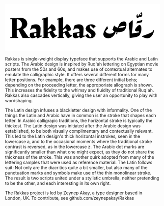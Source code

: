 ![Rakkas](/public/Rakkas.png)

Rakkas is single-weight display typeface that supports the Arabic and Latin scripts. The Arabic design is inspired by Ruq'ah lettering on Egyptian movie posters from the 50s and 60s, and makes use of
contextual alternates to emulate the calligraphic style. It offers several different forms for many letter positions. For example, there are three different initial behs; depending on the proceeding letter, the approporiate allograph is shown. This increases the fidelity to the whimsy and fluidity of traditional Ruq'ah. Rakkas also cascades vertically, giving the user an opportunity to play with wordshaping.

The Latin design infuses a blackletter design with informality. One of the things the Latin and Arabic have in common is the stroke that
shapes each letter. In Arabic calligrapic traditions, the horizontal
stroke is typically the thickest. The Latin design was initiated after the Arabic design was established, to be both visually complimentary and contextually relevant. This led to the Latin design's thick horizontal instrokes, seen in the lowercase a, and to the occasional moments where the traditional stroke contrast is reversed, as in the lowercase z. The Arabic dot marks are significantly smaller than what one might expect, as they do not share the thickness of the stroke. This was another quirk adopted from many of the lettering samples that
were used as reference material. The Latin follows suit: Not only are
the diacritics quite a bit smaller, but also many of the punctuation
marks and symbols make use of the thin monolinear stroke. The result is two scripts united under a stylistic umbrella, neither pretending to be the other, and each interesting in its own right.

The Rakkas project is led by Zeynep Akay, a type designer based in
London, UK. To contribute, see github.com/zeynepakay/Rakkas

